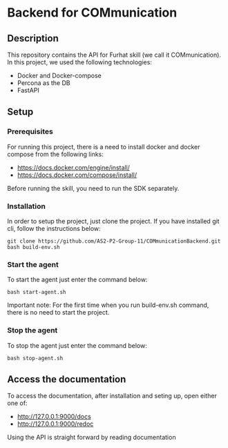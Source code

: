 # Backend for COMmunication
## Description
This repository contains the API for Furhat skill (we call it COMmunication). In this project, we used the following technologies:

- Docker and Docker-compose
- Percona as the DB
- FastAPI

## Setup
### Prerequisites
For running this project, there is a need to install docker and docker compose from the following links:

- https://docs.docker.com/engine/install/
- https://docs.docker.com/compose/install/

Before running the skill, you need to run the SDK separately. 
### Installation
In order to setup the project, just clone the project. If you have installed git cli, follow the instructions below:


    git clone https://github.com/AS2-P2-Group-11/COMmunicationBackend.git
    bash build-env.sh
### Start the agent
To start the agent just enter the command below:

    bash start-agent.sh
Important note: For the first time when you run build-env.sh command, there is no need to start the project.

### Stop the agent
To stop the agent just enter the command below:

    bash stop-agent.sh
    
## Access the documentation
To access the documentation, after installation and seting up, open either one of:

- http://127.0.0.1:9000/docs
- http://127.0.0.1:9000/redoc

Using the API is straight forward by reading documentation
    

